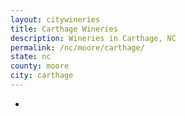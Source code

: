 ```yaml
---
layout: citywineries
title: Carthage Wineries
description: Wineries in Carthage, NC
permalink: /nc/moore/carthage/
state: nc
county: moore
city: carthage
---
```

-
